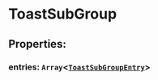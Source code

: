 # **ToastSubGroup**

## **Properties**:

### entries: `Array`<[`ToastSubGroupEntry`](./ToastSubGroupEntry)>
